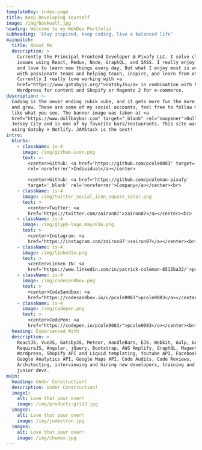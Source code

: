 ```yaml
---
templateKey: index-page
title: Keep Developing Yourself
image: /img/bookwall.jpg
heading: Welcome to my WebDev Portfolio
subheading: 'Stay inspired, keep coding, live a balanced life'
mainpitch:
  title: About Me
  description: >
    Currently the Principal Frontend Developer @ Pixafy LLC. I solve client
    issues using React, Redux, Node, GraphQL, and SASS. I really enjoy what I do
    and love to learn new things every day. But what I enjoy most is working
    with passionate teams and helping teach, inspire, and learn from other devs.
    Currently I really love working with <a
    href="https://www.gatsbyjs.org/">GatsbyJS</a> in combination with Netlify or
    Wordpress for content and Shopify or Magento 2 for e-commerce.
description: >-
  Coding is the never ending rubik cube, and it gets more fun the more you learn
  and grow. These are some of my social accounts, feel free to follow me if you
  like what you see. The banner image was taken at <a
  href="https://www.dullboybar.com" target="_blank" rel="noopener">Dullboy</a>
  Jersey City and is one of my favorite bars/restaurants. This site was build
  using Gatsby + Netlify. JAMStack is the best!
intro:
  blurbs:
    - className: is-4
      image: /img/github-icon.png
      text: >-
        <center>Github: <a href='https://github.com/pcole0083' target='_blank'
        rel='noreferrer'>Individual</a></center>

        <center>Github: <a href='https://github.com/pcoleman-pixafy'
        target='_blank' rel='noreferrer'>Company</a></center><br>
    - className: is-4
      image: /img/twitter_social_icon_square_color.png
      text: >
        <center>Twitter: <a
        href='https://twitter.com/zairon87'>zairon87</a></center><br>
    - className: is-4
      image: /img/glyph-logo_may2016.png
      text: >
        <center>Instagram: <a
        href='https://instagram.com/zairon87'>zairon87</a></center><br>
    - className: is-4
      image: /img/linkedin.png
      text: >
        <center>Linken IN: <a
        href='https://www.linkedin.com/in/patrick-coleman-8515ba32/'>patrick-coleman</a></center><br>
    - className: is-4
      image: /img/codesandbox.png
      text: >
        <center>CodeSandbox: <a
        href="https://codesandbox.io/u/pcole0083">pcole0083</a></center><br>
    - className: is-4
      image: /img/codepen.png
      text: >
        <center>CodePen: <a
        href="https://codepen.io/pcole0083/">pcole0083</a></center><br>
  heading: Experienced With
  description: >
    ReactJS, VueJS, GatsbyJS, Meteor, HandleBars, EJS, Webkit, Gulp, Grunt,
    RequireJS, Angular, jQuery, Bootstrap, AWS Amplify, GraphQL, Magento,
    Wordpress, Shopify API and Liquid templating, Youtube API, Facebook API,
    Google Analytics API, Google Maps API, Code Audits, Code Reviews,
    Architecting, interviewing and hiring new developers, training and mentoring
    junior devs.
main:
  heading: Under Construction!
  description: Under Construction!
  image1:
    alt: Love that pour over!
    image: /img/products-grid3.jpg
  image2:
    alt: Love that pour over!
    image: /img/jumbotron.jpg
  image3:
    alt: Love that pour over!
    image: /img/chemex.jpg
---
```


